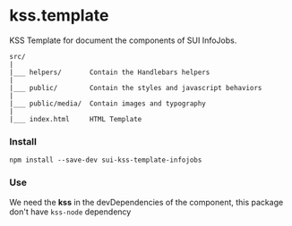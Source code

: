 # kss.template

KSS Template for document the components of SUI InfoJobs.

```
src/
|
|___ helpers/       Contain the Handlebars helpers
|
|___ public/        Contain the styles and javascript behaviors
|
|___ public/media/  Contain images and typography
|
|___ index.html     HTML Template
```

### Install

```
npm install --save-dev sui-kss-template-infojobs
```

### Use
We need the **kss** in the devDependencies of the component, this package don't have `kss-node` dependency
